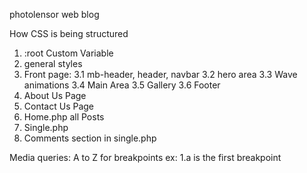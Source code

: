 photolensor web blog

How CSS is being structured

1. :root Custom Variable
2. general styles
3. Front page:
    3.1 mb-header, header, navbar
    3.2 hero area
    3.3 Wave animations
    3.4 Main Area
    3.5 Gallery
    3.6 Footer
4. About Us Page
5. Contact Us Page
6. Home.php all Posts
7. Single.php
8. Comments section in single.php

Media queries:
A to Z for breakpoints ex: 1.a is the first breakpoint
